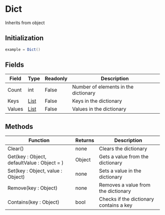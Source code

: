 # Dict
Inherits from object
## Initialization
```csharp
example = Dict()
```
## Fields
|Field|Type|Readonly|Description|
|---|---|---|---|
|Count|int|False|Number of elements in the dictionary|
|Keys|[List](../objects/list.md)|False|Keys in the dictionary|
|Values|[List](../objects/list.md)|False|Values in the dictionary|
## Methods
|Function|Returns|Description|
|---|---|---|
|Clear()|none|Clears the dictionary|
|Get(key : Object, defaultValue : Object = )|Object|Gets a value from the dictionary|
|Set(key : Object, value : Object)|none|Sets a value in the dictionary|
|Remove(key : Object)|none|Removes a value from the dictionary|
|Contains(key : Object)|bool|Checks if the dictionary contains a key|
